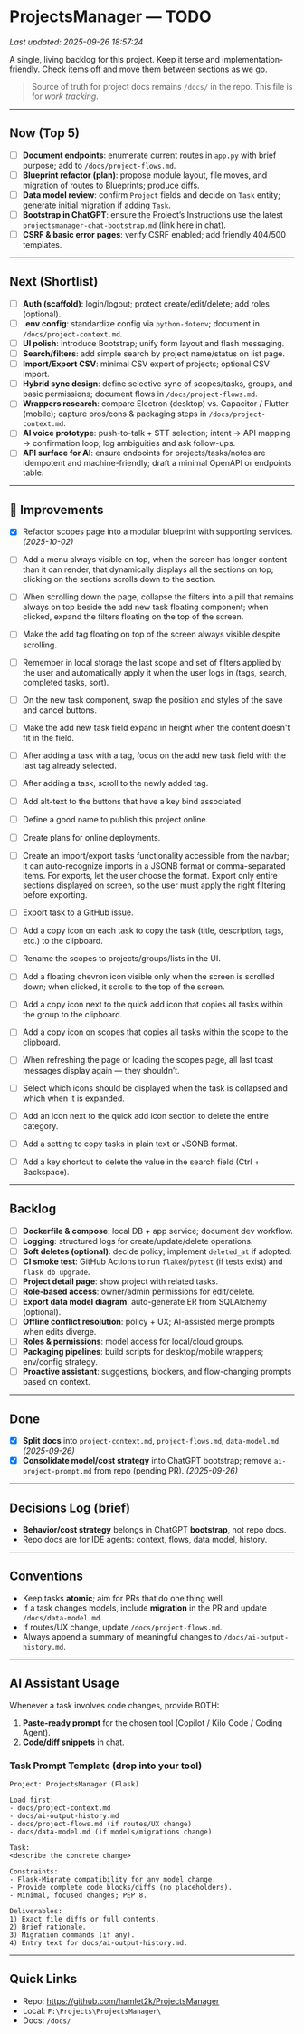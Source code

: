 # ProjectsManager — TODO
_Last updated: 2025-09-26 18:57:24_

A single, living backlog for this project. Keep it terse and implementation-friendly. Check items off and move them between sections as we go.

> Source of truth for project docs remains `/docs/` in the repo. This file is for *work tracking*.

---

## Now (Top 5)
- [ ] **Document endpoints**: enumerate current routes in `app.py` with brief purpose; add to `/docs/project-flows.md`.
- [ ] **Blueprint refactor (plan)**: propose module layout, file moves, and migration of routes to Blueprints; produce diffs.
- [ ] **Data model review**: confirm `Project` fields and decide on `Task` entity; generate initial migration if adding `Task`.
- [ ] **Bootstrap in ChatGPT**: ensure the Project’s Instructions use the latest `projectsmanager-chat-bootstrap.md` (link here in chat).
- [ ] **CSRF & basic error pages**: verify CSRF enabled; add friendly 404/500 templates.

---

## Next (Shortlist)
- [ ] **Auth (scaffold)**: login/logout; protect create/edit/delete; add roles (optional).
- [ ] **.env config**: standardize config via `python-dotenv`; document in `/docs/project-context.md`.
- [ ] **UI polish**: introduce Bootstrap; unify form layout and flash messaging.
- [ ] **Search/filters**: add simple search by project name/status on list page.
- [ ] **Import/Export CSV**: minimal CSV export of projects; optional CSV import.
- [ ] **Hybrid sync design**: define selective sync of scopes/tasks, groups, and basic permissions; document flows in `/docs/project-flows.md`.
- [ ] **Wrappers research**: compare Electron (desktop) vs. Capacitor / Flutter (mobile); capture pros/cons & packaging steps in `/docs/project-context.md`.
- [ ] **AI voice prototype**: push-to-talk + STT selection; intent → API mapping → confirmation loop; log ambiguities and ask follow-ups.
- [ ] **API surface for AI**: ensure endpoints for projects/tasks/notes are idempotent and machine-friendly; draft a minimal OpenAPI or endpoints table.

---

## 🧩 Improvements

- [x] Refactor scopes page into a modular blueprint with supporting services. _(2025-10-02)_
- [ ] Add a menu always visible on top, when the screen has longer content than it can render, that dynamically displays all the sections on top; clicking on the sections scrolls down to the section.
- [ ] When scrolling down the page, collapse the filters into a pill that remains always on top beside the add new task floating component; when clicked, expand the filters floating on the top of the screen.
- [ ] Make the add tag floating on top of the screen always visible despite scrolling.
- [ ] Remember in local storage the last scope and set of filters applied by the user and automatically apply it when the user logs in (tags, search, completed tasks, sort).
- [ ] On the new task component, swap the position and styles of the save and cancel buttons.
- [ ] Make the add new task field expand in height when the content doesn't fit in the field.
- [ ] After adding a task with a tag, focus on the add new task field with the last tag already selected.
- [ ] After adding a task, scroll to the newly added tag.
- [ ] Add alt-text to the buttons that have a key bind associated.
- [ ] Define a good name to publish this project online.
- [ ] Create plans for online deployments.
- [ ] Create an import/export tasks functionality accessible from the navbar; it can auto-recognize imports in a JSONB format or comma-separated items. For exports, let the user choose the format. Export only entire sections displayed on screen, so the user must apply the right filtering before exporting.
- [ ] Export task to a GitHub issue.
- [ ] Add a copy icon on each task to copy the task (title, description, tags, etc.) to the clipboard.
- [ ] Rename the scopes to projects/groups/lists in the UI.
- [ ] Add a floating chevron icon visible only when the screen is scrolled down; when clicked, it scrolls to the top of the screen.
- [ ] Add a copy icon next to the quick add icon that copies all tasks within the group to the clipboard.
- [ ] Add a copy icon on scopes that copies all tasks within the scope to the clipboard.
- [ ] When refreshing the page or loading the scopes page, all last toast messages display again — they shouldn’t.
- [ ] Select which icons should be displayed when the task is collapsed and which when it is expanded.
- [ ] Add an icon next to the quick add icon section to delete the entire category.
- [ ] Add a setting to copy tasks in plain text or JSONB format.
- [ ] Add a key shortcut to delete the value in the search field (Ctrl + Backspace).


---

## Backlog
- [ ] **Dockerfile & compose**: local DB + app service; document dev workflow.
- [ ] **Logging**: structured logs for create/update/delete operations.
- [ ] **Soft deletes (optional)**: decide policy; implement `deleted_at` if adopted.
- [ ] **CI smoke test**: GitHub Actions to run `flake8`/`pytest` (if tests exist) and `flask db upgrade`.
- [ ] **Project detail page**: show project with related tasks.
- [ ] **Role-based access**: owner/admin permissions for edit/delete.
- [ ] **Export data model diagram**: auto-generate ER from SQLAlchemy (optional).
- [ ] **Offline conflict resolution**: policy + UX; AI-assisted merge prompts when edits diverge.
- [ ] **Roles & permissions**: model access for local/cloud groups.
- [ ] **Packaging pipelines**: build scripts for desktop/mobile wrappers; env/config strategy.
- [ ] **Proactive assistant**: suggestions, blockers, and flow-changing prompts based on context.

---

## Done
- [x] **Split docs** into `project-context.md`, `project-flows.md`, `data-model.md`. _(2025-09-26)_
- [x] **Consolidate model/cost strategy** into ChatGPT bootstrap; remove `ai-project-prompt.md` from repo (pending PR). _(2025-09-26)_

---

## Decisions Log (brief)
- **Behavior/cost strategy** belongs in ChatGPT **bootstrap**, not repo docs.
- Repo docs are for IDE agents: context, flows, data model, history.

---

## Conventions
- Keep tasks **atomic**; aim for PRs that do one thing well.
- If a task changes models, include **migration** in the PR and update `/docs/data-model.md`.
- If routes/UX change, update `/docs/project-flows.md`.
- Always append a summary of meaningful changes to `/docs/ai-output-history.md`.

---

## AI Assistant Usage
Whenever a task involves code changes, provide BOTH:
1) **Paste-ready prompt** for the chosen tool (Copilot / Kilo Code / Coding Agent).  
2) **Code/diff snippets** in chat.

### Task Prompt Template (drop into your tool)
```
Project: ProjectsManager (Flask)

Load first:
- docs/project-context.md
- docs/ai-output-history.md
- docs/project-flows.md (if routes/UX change)
- docs/data-model.md (if models/migrations change)

Task:
<describe the concrete change>

Constraints:
- Flask-Migrate compatibility for any model change.
- Provide complete code blocks/diffs (no placeholders).
- Minimal, focused changes; PEP 8.

Deliverables:
1) Exact file diffs or full contents.
2) Brief rationale.
3) Migration commands (if any).
4) Entry text for docs/ai-output-history.md.
```

---

## Quick Links
- Repo: https://github.com/hamlet2k/ProjectsManager
- Local: `F:\Projects\ProjectsManager\`
- Docs: `/docs/`


